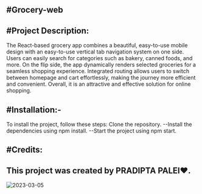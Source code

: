 #Grocery-web
--
#Project Description:
--
The React-based grocery app combines a beautiful, easy-to-use mobile design with an easy-to-use vertical tab navigation system on one side. Users can easily search for categories such as bakery, canned foods, and more. On the flip side, the app dynamically renders selected groceries for a seamless shopping experience. Integrated routing allows users to switch between homepage and cart effortlessly, making the journey more efficient and convenient. Overall, it is an attractive and effective solution for online shopping.
 
#Installation:-
--
To install the project, follow these steps:
 Clone the repository.
--Install the dependencies using npm install.
--Start the project using npm start.

#Credits:
--
This project was created by PRADIPTA PALEI❤️.
--

![2023-03-05](https://user-images.githubusercontent.com/81964254/222976151-0eea01c3-5288-45bb-9ef3-fab24451d59a.png)

  

